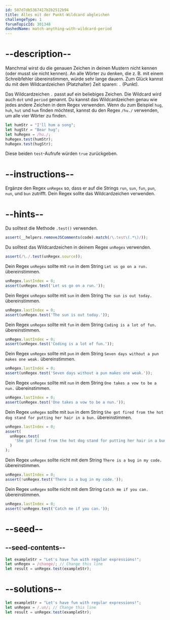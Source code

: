 ```yaml
---
id: 587d7db5367417b2b2512b94
title: Alles mit der Punkt-Wildcard abgleichen
challengeType: 1
forumTopicId: 301348
dashedName: match-anything-with-wildcard-period
---
```


# --description--

Manchmal wirst du die genauen Zeichen in deinen Mustern nicht kennen (oder musst sie nicht kennen). An alle Wörter zu denken, die z. B. mit einem Schreibfehler übereinstimmen, würde sehr lange dauern. Zum Glück kannst du mit dem Wildcardzeichen (Platzhalter) Zeit sparen: `.` (Punkt).

Das Wildcardzeichen `.` passt auf ein beliebiges Zeichen. Die Wildcard wird auch `dot` und `period` genannt. Du kannst das Wildcardzeichen genau wie jedes andere Zeichen in dem Regex verwenden. Wenn du zum Beispiel `hug`, `huh`, `hut` und `hum` finden möchtest, kannst du den Regex `/hu./` verwenden, um alle vier Wörter zu finden.

```js
let humStr = "I'll hum a song";
let hugStr = "Bear hug";
let huRegex = /hu./;
huRegex.test(humStr);
huRegex.test(hugStr);
```

Diese beiden `test`-Aufrufe würden `true` zurückgeben.

# --instructions--

Ergänze den Regex `unRegex` so, dass er auf die Strings `run`, `sun`, `fun`, `pun`, `nun`, und `bun` zutrifft. Dein Regex sollte das Wildcardzeichen verwenden.

# --hints--

Du solltest die Methode `.test()` verwenden.

```js
assert(__helpers.removeJSComments(code).match(/\.test\(.*\)/));
```

Du solltest das Wildcardzeichen in deinem Regex `unRegex` verwenden.

```js
assert(/\./.test(unRegex.source));
```

Dein Regex `unRegex` sollte mit `run` in dem String `Let us go on a run.` übereinstimmen.

```js
unRegex.lastIndex = 0;
assert(unRegex.test('Let us go on a run.'));
```

Dein Regex `unRegex` sollte mit `sun` in dem String `The sun is out today.` übereinstimmen.

```js
unRegex.lastIndex = 0;
assert(unRegex.test('The sun is out today.'));
```

Dein Regex `unRegex` sollte mit `fun` in dem String `Coding is a lot of fun.` übereinstimmen.

```js
unRegex.lastIndex = 0;
assert(unRegex.test('Coding is a lot of fun.'));
```

Dein Regex `unRegex` sollte mit `pun` in dem String `Seven days without a pun makes one weak.` übereinstimmen.

```js
unRegex.lastIndex = 0;
assert(unRegex.test('Seven days without a pun makes one weak.'));
```

Dein Regex `unRegex` sollte mit `nun` in dem String `One takes a vow to be a nun.` übereinstimmen.

```js
unRegex.lastIndex = 0;
assert(unRegex.test('One takes a vow to be a nun.'));
```

Dein Regex `unRegex` sollte mit `bun` in dem String `She got fired from the hot dog stand for putting her hair in a bun.` übereinstimmen.

```js
unRegex.lastIndex = 0;
assert(
  unRegex.test(
    'She got fired from the hot dog stand for putting her hair in a bun.'
  )
);
```

Dein Regex `unRegex` sollte nicht mit dem String `There is a bug in my code.` übereinstimmen.

```js
unRegex.lastIndex = 0;
assert(!unRegex.test('There is a bug in my code.'));
```

Dein Regex `unRegex` sollte nicht mit dem String `Catch me if you can.` übereinstimmen.

```js
unRegex.lastIndex = 0;
assert(!unRegex.test('Catch me if you can.'));
```

# --seed--

## --seed-contents--

```js
let exampleStr = "Let's have fun with regular expressions!";
let unRegex = /change/; // Change this line
let result = unRegex.test(exampleStr);
```

# --solutions--

```js
let exampleStr = "Let's have fun with regular expressions!";
let unRegex = /.un/; // Change this line
let result = unRegex.test(exampleStr);
```

